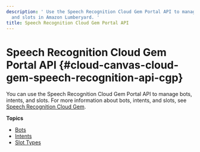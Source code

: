 ```yaml
---
description: ' Use the Speech Recognition Cloud Gem Portal API to manage bots, intents,
  and slots in Amazon Lumberyard. '
title: Speech Recognition Cloud Gem Portal API
---
```

# Speech Recognition Cloud Gem Portal API {#cloud-canvas-cloud-gem-speech-recognition-api-cgp}

You can use the Speech Recognition Cloud Gem Portal API to manage bots, intents, and slots\. For more information about bots, intents, and slots, see [Speech Recognition Cloud Gem](/docs/userguide/gems/cloud-canvas/speech-recognition-intro.md)\.

**Topics**
+ [Bots](/docs/userguide/gems/cloud-canvas/speech-recognition-api-bots.md)
+ [Intents](/docs/userguide/gems/cloud-canvas/speech-recognition-api-intents.md)
+ [Slot Types](/docs/userguide/gems/cloud-canvas/speech-recognition-api-slots.md)